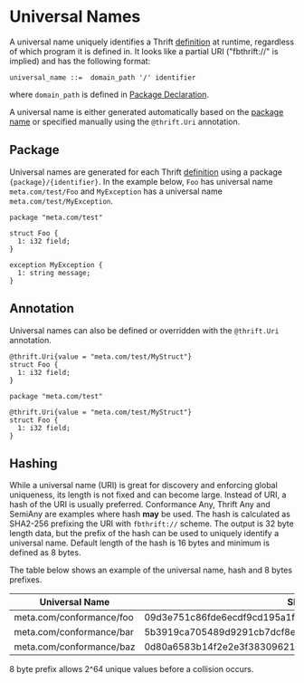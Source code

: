 # Universal Names

A universal name uniquely identifies a Thrift [definition](/idl/index.md#definitions) at runtime, regardless of which program it is defined in. It looks like a partial URI ("fbthrift://" is implied) and has the following format:

```grammar
universal_name ::=  domain_path '/' identifier
```

where `domain_path` is defined in [Package Declaration](/idl/index.md#package-declaration).

A universal name is either generated automatically based on the [package name](/idl/index.md#package-declaration) or specified manually using the `@thrift.Uri` annotation.

## Package

Universal names are generated for each Thrift [definition](/idl/index.md#definitions) using a package `{package}/{identifier}`. In the example below, `Foo` has universal name `meta.com/test/Foo` and `MyException` has a universal name `meta.com/test/MyException`.

```thrift
package "meta.com/test"

struct Foo {
  1: i32 field;
}

exception MyException {
  1: string message;
}
```

## Annotation

Universal names can also be defined or overridden with the `@thrift.Uri` annotation.

```thrift
@thrift.Uri{value = "meta.com/test/MyStruct"}
struct Foo {
  1: i32 field;
}
```

```thrift
package "meta.com/test"

@thrift.Uri{value = "meta.com/test/MyStruct"}
struct Foo {
  1: i32 field;
}
```

## Hashing

While a universal name (URI) is great for discovery and enforcing global uniqueness, its length is not fixed and can become large. Instead of URI, a hash of the URI is usually preferred. Conformance Any, Thrift Any and SemiAny are examples where hash **may** be used. The hash is calculated as SHA2-256 prefixing the URI with `fbthrift://` scheme. The output is 32 byte length data, but the prefix of the hash can be used to uniquely identify a universal name. Default length of the hash is 16 bytes and minimum is defined as 8 bytes.

The table below shows an example of the universal name, hash and 8 bytes prefixes.

| Universal Name | SHA2-256 Hash | Prefix (8 bytes) |
| ----------- | ----------- | --------- |
| meta.com/conformance/foo | 09d3e751c86fde6ecdf9cd195a1f60f8dd326b0b2c85b68830dfee4698ebe938 | 09d3e751c86fde6e|
| meta.com/conformance/bar | 5b3919ca705489d9291cb7dcf8ed504acda4c2f5e28ac4ea1213cfc208a550e2 | 5b3919ca705489d9|
| meta.com/conformance/baz | 0d80a6583b14f2e2e3f38309621a4992ed7b93d3a7850d825a67c1b7f7206d27 | 0d80a6583b14f2e2|

8 byte prefix allows 2^64 unique values before a collision occurs.
